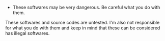 - These softwares may be very dangerous. Be careful what you do with them.

These softwares and source codes are untested. I'm also not responsible for what you do with them and keep in mind that these
can be considered has illegal softwares.
